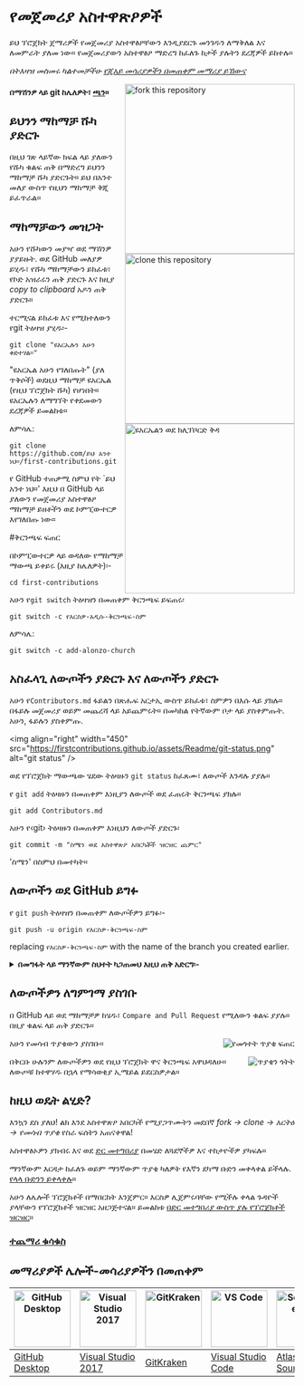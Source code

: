# የመጀመሪያ አስተዋጽዖዎች

ይህ ፕሮጀክት ጀማሪዎች የመጀመሪያ አስተዋፅዖቸውን እንዲያደርጉ መንገዱን ለማቅለል እና ለመምራት ያለመ ነው። የመጀመሪያውን አስተዋፅዖ ማድረግ ከፈለጉ ከታች ያሉትን ደረጃዎች ይከተሉ።

_በትእዛዝ መስመሩ ካልተመቻችሁ [የጂአይ መሳሪያዎችን በመጠቀም መማሪያ ይኸውና](#መማሪያዎች-ሌሎች-መሳሪያዎችን-በመጠቀም)_


<img align="right" width="300" src="https://firstcontributions.github.io/assets/Readme/fork.png" alt="fork this repository" />

#### በማሽንዎ ላይ git ከሌለዎት፣ [ጫን](https://docs.github.com/en/get-started/quickstart/set-up-git)።

## ይህንን ማከማቻ ሹካ ያድርጉ

በዚህ ገጽ ላይኛው ክፍል ላይ ያለውን የሹካ ቁልፍ ጠቅ በማድረግ ይህንን ማከማቻ ሹካ ያድርጉት።
ይህ በአንተ መለያ ውስጥ የዚህን ማከማቻ ቅጂ ይፈጥራል።

## ማከማቻውን መዝጋት

<img align="right" width="300" src="https://firstcontributions.github.io/assets/Readme/clone.png" alt="clone this repository" />

አሁን የሹካውን መያዣ ወደ ማሽንዎ ያያይዙት. ወደ GitHub መለያዎ ይሂዱ፣ የሹካ ማከማቻውን ይክፈቱ፣ የኮድ አዝራሩን ጠቅ ያድርጉ እና ከዚያ _copy to clipboard_ አዶን ጠቅ ያድርጉ።

ተርሚናል ይክፈቱ እና የሚከተለውን የgit ትዕዛዝ ያሂዱ፡-

```
git clone "ዩአርኤሉን አሁን ቀድተሃል።"
```

"ዩአርኤል አሁን የገለበጡት" (ያለ ጥቅሶች) ወደዚህ ማከማቻ ዩአርኤል (የዚህ ፕሮጀክት ሹካ) የሆነበት። ዩአርኤሉን ለማግኘት የቀደመውን ደረጃዎች ይመልከቱ።

<img align="right" width="300" src="https://firstcontributions.github.io/assets/Readme/copy-to-clipboard.png" alt="ዩአርኤልን ወደ ክሊፕቦርድ ቅዳ" />

ለምሳሌ:

```
git clone https://github.com/ይህ አንተ ነህ።/first-contributions.git
```

የ GitHub ተጠቃሚ ስምህ የት `ይህ አንተ ነህ።' እዚህ በ GitHub ላይ ያለውን የመጀመሪያ አስተዋፅዖ ማከማቻ ይዘቶችን ወደ ኮምፒውተርዎ እየገለበጡ ነው።

#ቅርንጫፍ ፍጠር

በኮምፒውተርዎ ላይ ወዳለው የማከማቻ ማውጫ ይቀይሩ (እዚያ ከሌለዎት)፡-

```
cd first-contributions
```

አሁን የ`git switch` ትዕዛዝን በመጠቀም ቅርንጫፍ ይፍጠሩ፡

```
git switch -c የእርስዎ-አዲሱ-ቅርንጫፍ-ስም
```

ለምሳሌ:

```
git switch -c add-alonzo-church
```

## አስፈላጊ ለውጦችን ያድርጉ እና ለውጦችን ያድርጉ

አሁን የ`Contributors.md` ፋይልን በጽሑፍ አርታኢ ውስጥ ይክፈቱ፣ ስምዎን በእሱ ላይ ያክሉ። በፋይሉ መጀመሪያ ወይም መጨረሻ ላይ አይጨምሩት። በመካከል የትኛውም ቦታ ላይ ያስቀምጡት. አሁን, ፋይሉን ያስቀምጡ.

<img align="right" width="450" ​​src="https://firstcontributions.github.io/assets/Readme/git-status.png" alt="git status" />

ወደ የፕሮጀክት ማውጫው ሄደው ትዕዛዙን `git status` ከፈጸሙ፣ ለውጦች እንዳሉ ያያሉ።

የ `git add` ትዕዛዙን በመጠቀም እነዚያን ለውጦች ወደ ፈጠሩት ቅርንጫፍ ያክሉ።

```
git add Contributors.md
```
አሁን የ‹git› ትዕዛዙን በመጠቀም እነዚህን ለውጦች ያድርጉ፡

```
git commit -m "ስሜን ወደ አስተዋጽዖ አበርካቾች ዝርዝር ጨምር"
```

'ስሜን' በስምህ በመተካት።

## ለውጦችን ወደ GitHub ይግፉ

የ `git push` ትዕዛዝን በመጠቀም ለውጦችዎን ይግፉ፡-

```
git push -u origin የእርስዎ-ቅርንጫፍ-ስም
```

replacing `የእርስዎ-ቅርንጫፍ-ስም` with the name of the branch you created earlier.

<details>
<summary> <strong> በመግፋት ላይ ማንኛውም ስህተት ካጋጠመህ እዚህ ጠቅ አድርግ፡- </strong> </summary>

- ### Authentication Error
     <pre>remote: Support for password authentication was removed on August 13, 2021. Please use a personal access token instead.
  remote: Please see https://github.blog/2020-12-15-token-authentication-requirements-for-git-operations/ for more information.
  fatal: Authentication failed for 'https://github.com/የተጠቃሚ ስምህ/first-contributions.git/'</pre>
  ወደ [GitHub አጋዥ ስልጠና](https://docs.github.com/en/authentication/connecting-to-github-with-ssh/adding-a-new-ssh-key-to-your-github-account) ይሂዱ የኤስኤስኤች ቁልፍን ወደ መለያዎ ማመንጨት እና ማዋቀር።

</details>

## ለውጦችዎን ለግምገማ ያስገቡ

በ GitHub ላይ ወደ ማከማቻዎ ከሄዱ፣ `Compare and Pull Request` የሚለውን ቁልፍ ያያሉ። በዚያ ቁልፍ ላይ ጠቅ ያድርጉ።

<img style="float: right;" src = "https://firstcontributions.github.io/assets/Readme/compare-and-pull.png" alt = "የመጎተት ጥያቄ ፍጠር" />

አሁን የመሳብ ጥያቄውን ያስገቡ።

<img style="float: right;" src = "https://firstcontributions.github.io/assets/Readme/submit-pull-request.png" alt = "ጥያቄን ጎትት" />

በቅርቡ ሁሉንም ለውጦችዎን ወደ የዚህ ፕሮጀክት ዋና ቅርንጫፍ አዋህዳለሁ። ለውጦቹ ከተዋሃዱ በኋላ የማሳወቂያ ኢሜይል ይደርስዎታል።

## ከዚህ ወዴት ልሂድ?

እንኳን ደስ ያለህ! ልክ እንደ አስተዋጽዖ አበርካች የሚያጋጥሙትን መደበኛ _fork -> clone -> አርትዕ -> የመሳብ ጥያቄ_ የስራ ፍሰትን አጠናቀዋል!

አስተዋፅኦዎን ያክብሩ እና ወደ [ድር መተግበሪያ](https://firstcontributions.github.io/#social-share) በመሄድ ለጓደኞችዎ እና ተከታዮችዎ ያካፍሉ።

ማንኛውም እርዳታ ከፈለጉ ወይም ማንኛውም ጥያቄ ካለዎት የእኛን ደካማ ቡድን መቀላቀል ይችላሉ. [የላላ ቡድንን ይቀላቀሉ](https://join.slack.com/t/firstcontributors/shared_invite/zt-1hg51qkgm-Xc7HxhsiPYNN3ofX2_I8FA)።

አሁን ለሌሎች ፕሮጀክቶች በማበርከት እንጀምር። እርስዎ ሊጀምሩባቸው የሚችሉ ቀላል ጉዳዮች ያላቸውን የፕሮጀክቶች ዝርዝር አዘጋጅተናል። ይመልከቱ [በድር መተግበሪያ ውስጥ ያሉ የፕሮጀክቶች ዝርዝር](https://firstcontributions.github.io/#project-list)።

### [ተጨማሪ ቁሳቁስ](additional-material/git_workflow_scenarios/additional-material.md)

## መማሪያዎች ሌሎች-መሳሪያዎችን በመጠቀም

| <a href="gui-tool-tutorials/github-desktop-tutorial.md"><img alt="GitHub Desktop" src="https://desktop.github.com/images/desktop-icon.svg" width="100"></a> | <a href="gui-tool-tutorials/github-windows-vs2017-tutorial.md"><img alt="Visual Studio 2017" src="https://upload.wikimedia.org/wikipedia/commons/c/cd/Visual_Studio_2017_Logo.svg" width="100"></a> | <a href="gui-tool-tutorials/gitkraken-tutorial.md"><img alt="GitKraken" src="https://firstcontributions.github.io/assets/gui-tool-tutorials/gitkraken-tutorial/gk-icon.png" width="100"></a> | <a href="gui-tool-tutorials/github-windows-vs-code-tutorial.md"><img alt="VS Code" src="https://upload.wikimedia.org/wikipedia/commons/2/2d/Visual_Studio_Code_1.18_icon.svg" width=100></a> | <a href="gui-tool-tutorials/sourcetree-macos-tutorial.md"><img alt="Sourcetree App" src="https://wac-cdn.atlassian.com/dam/jcr:81b15cde-be2e-4f4a-8af7-9436f4a1b431/Sourcetree-icon-blue.svg" width=100></a> | <a href="gui-tool-tutorials/github-windows-intellij-tutorial.md"><img alt="IntelliJ IDEA" src="https://upload.wikimedia.org/wikipedia/commons/thumb/9/9c/IntelliJ_IDEA_Icon.svg/512px-IntelliJ_IDEA_Icon.svg.png" width=100></a> |
| ----------------------------------------------------------------------------------------------------------------------------------------------------------- | --------------------------------------------------------------------------------------------------------------------------------------------------------------------------------------------------- | -------------------------------------------------------------------------------------------------------------------------------------------------------------------------------------------- | -------------------------------------------------------------------------------------------------------------------------------------------------------------------------------------------- | ------------------------------------------------------------------------------------------------------------------------------------------------------------------------------------------------------------ | -------------------------------------------------------------------------------------------------------------------------------------------------------------------------------------------------------------------------------- |
| [GitHub Desktop](gui-tool-tutorials/github-desktop-tutorial.md)                                                                                             | [Visual Studio 2017](gui-tool-tutorials/github-windows-vs2017-tutorial.md)                                                                                                                          | [GitKraken](gui-tool-tutorials/gitkraken-tutorial.md)                                                                                                                                        | [Visual Studio Code](gui-tool-tutorials/github-windows-vs-code-tutorial.md)                                                                                                                  | [Atlassian Sourcetree](gui-tool-tutorials/sourcetree-macos-tutorial.md)                                                                                                                                      | [IntelliJ IDEA](gui-tool-tutorials/github-windows-intellij-tutorial.md)                                                                                                                                                          |
